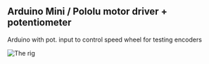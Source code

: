 ## Arduino Mini / Pololu motor driver + potentiometer

Arduino with pot. input to control speed wheel for testing encoders  


![The rig](/arduinomini-motor-testrig.png)
